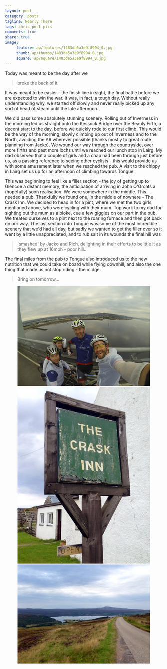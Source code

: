 ```yaml
---
layout: post
category: posts
tagline: Nearly There
tags: chris post pics
comments: true
share: true
image: 
     feature: ap/features/1483da5a3e9f8994_0.jpg
     thumb: ap/thumbs/1483da5a3e9f8994_0.jpg
     square: ap/square/1483da5a3e9f8994_0.jpg
---
```

Today was meant to be the day after we

> broke the back of it

It was meant to be easier - the finish line in sight, the final battle
before we are expected to win the war.  It was, in fact, a tough day.
 Without really understanding why, we started off slowly and never really
picked up any sort of head of steam until the late afternoon.

We did pass some absolutely stunning scenery.  Rolling out of Inverness in
the morning led us straight onto the Kessock Bridge over the Beauly Firth,
a decent start to the day, before we quickly rode to our first climb.  This
would be the way of the morning, slowly climbing up out of Inverness and to
the North, avoiding the A9 wherever possible (thanks mostly to great route
planning from Jacko).  We wound our way through the countryside, over more
firths and past more lochs until we reached our lunch stop in Lairg.  My
dad observed that a couple of girls and a chap had been through just before
us, as a passing reference to seeing other cyclists - this would provide us
with some amusement later when we reached the pub.  A visit to the chippy
in Lairg set us up for an afternoon of climbing towards Tongue.

This was beginning to feel like a filler section - the joy of getting up to
Glencoe a distant memory, the anticipation of arriving in John O'Groats a
(hopefully) soon realisation.  We were somewhere in the middle.  This
needed a pub.  Thankfully we found one, in the middle of nowhere - The
Crask Inn.  We decided to head in for a pint, where we met the two girls
mentioned above, who were cycling with their mum.  Top work to my dad for
sighting out the mum as a bloke, cue a few giggles on our part in the pub.
 We treated ourselves to a pint next to the roaring furnace and then got
back on our way.  The last section into Tongue was some of the most
incredible scenery that we'd had all day, but sadly we wanted to get the
filler over so it went by a little unappreciated, and to rub salt in its
wounds the final hill was

> 'smashed' by Jacko and Rich, delighting in their efforts to belittle it
as they flew up at 16mph - poor hill...

The final miles from the pub to Tongue also introduced us to the new
nutrition that we could take on board while flying downhill, and also the
one thing that made us not stop riding - the midge.

> Bring on tomorrow...

<figure class="third">
<a href="/images/ap/standard/1483da5a3e9f8994_0.jpg">
<img src="/images/ap/standard/1483da5a3e9f8994_0.jpg">
</a><a href="/images/ap/standard/1483da5a3e9f8994_1.jpg">
<img src="/images/ap/standard/1483da5a3e9f8994_1.jpg">
</a><a href="/images/ap/standard/1483da5a3e9f8994_2.jpg">
<img src="/images/ap/standard/1483da5a3e9f8994_2.jpg">
</a></figure>
